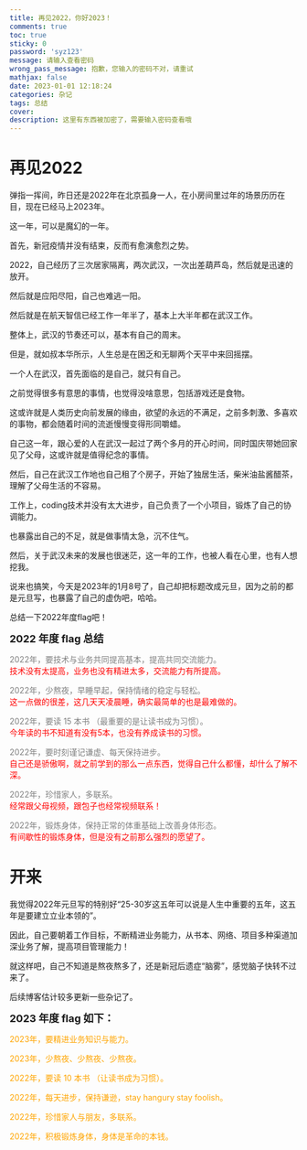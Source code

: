 ```yaml
---
title: 再见2022，你好2023！
comments: true
toc: true
sticky: 0
password: 'syz123'
message: 请输入查看密码
wrong_pass_message: 抱歉，您输入的密码不对，请重试
mathjax: false
date: 2023-01-01 12:18:24
categories: 杂记
tags: 总结
cover: 
description: 这里有东西被加密了，需要输入密码查看哦
---
```


# 再见2022

弹指一挥间，昨日还是2022年在北京孤身一人，在小房间里过年的场景历历在目，现在已经马上2023年。

这一年，可以是魔幻的一年。

首先，新冠疫情并没有结束，反而有愈演愈烈之势。

2022，自己经历了三次居家隔离，两次武汉，一次出差葫芦岛，然后就是迅速的放开。

然后就是应阳尽阳，自己也难逃一阳。

然后就是在航天智信已经工作一年半了，基本上大半年都在武汉工作。

整体上，武汉的节奏还可以，基本有自己的周末。

但是，就如叔本华所示，人生总是在困乏和无聊两个天平中来回摇摆。

一个人在武汉，首先面临的是自己，就只有自己。

之前觉得很多有意思的事情，也觉得没啥意思，包括游戏还是食物。

这或许就是人类历史向前发展的缘由，欲望的永远的不满足，之前多刺激、多喜欢的事物，都会随着时间的流逝慢慢变得形同嚼蜡。

自己这一年，跟心爱的人在武汉一起过了两个多月的开心时间，同时国庆带她回家见了父母，这或许就是值得纪念的事情。

然后，自己在武汉工作地也自己租了个房子，开始了独居生活，柴米油盐酱醋茶，理解了父母生活的不容易。

工作上，coding技术并没有太大进步，自己负责了一个小项目，锻炼了自己的协调能力。

也暴露出自己的不足，就是做事情太急，沉不住气。

然后，关于武汉未来的发展也很迷茫，这一年的工作，也被人看在心里，也有人想挖我。

说来也搞笑，今天是2023年的1月8号了，自己却把标题改成元旦，因为之前的都是元旦写，也暴露了自己的虚伪吧，哈哈。

总结一下2022年度flag吧！

**<font size=4>2022 年度 flag 总结</font>**<br>

<font color=gray>2022年，要技术与业务共同提高基本，提高共同交流能力。</font><br>
<font color=red> 技术没有太提高，业务也没有精进太多，交流能力有所提高。</font> <br>

<font color=gray>2022年，少熬夜，早睡早起，保持情绪的稳定与轻松。</font><br>
<font color=red> 这一点做的很差，这几天天凌晨睡，确实最简单的也是最难做的。</font> <br>

<font color=gray>2022年，要读 15 本书 （最重要的是让读书成为习惯）。</font><br>
<font color=red> 今年读的书不知道有没有5本，也没有养成读书的习惯。</font> <br>

<font color=gray>2022年，要时刻谨记谦虚、每天保持进步。</font><br>
<font color=red> 自己还是骄傲啊，就之前学到的那么一点东西，觉得自己什么都懂，却什么了解不深。</font> <br>

<font color=gray>2022年，珍惜家人，多联系。</font><br>
<font color=red> 经常跟父母视频，跟包子也经常视频联系！</font> <br>

<font color=gray>2022年，锻炼身体，保持正常的体重基础上改善身体形态。</font> <br>
<font color=red> 有间歇性的锻炼身体，但是没有之前那么强烈的愿望了。</font> <br>


# 开来

我觉得2022年元旦写的特别好“25-30岁这五年可以说是人生中重要的五年，这五年是要建立立业本领的”。

因此，自己要朝着工作目标，不断精进业务能力，从书本、网络、项目多种渠道加深业务了解，提高项目管理能力！

就这样吧，自己不知道是熬夜熬多了，还是新冠后遗症“脑雾”，感觉脑子快转不过来了。

后续博客估计较多更新一些杂记了。

**<font size=4>2023 年度 flag 如下：</font>**

<font color=orange>

2023年，要精进业务知识与能力。<br>

2023年，少熬夜、少熬夜、少熬夜。<br>

2022年，要读 10 本书 （让读书成为习惯）。<br>

2022年，每天进步，保持谦逊，stay hangury stay foolish。<br>

2022年，珍惜家人与朋友，多联系。<br>

2022年，积极锻炼身体，身体是革命的本钱。

</font>
